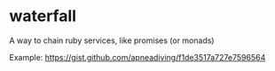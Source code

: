 waterfall
=========

A way to chain ruby services, like promises (or monads)

Example: https://gist.github.com/apneadiving/f1de3517a727e7596564

